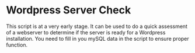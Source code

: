 Wordpress Server Check
=============

This script is at a very early stage. It can be used to do a quick assessment of a webserver to determine if the server is ready for a Wordpress installation.
You need to fill in you mySQL data in the script to ensure proper function.
